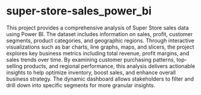 # super-store-sales_power_bi
This project provides a comprehensive analysis of Super Store sales data using Power BI. The dataset includes information on sales, profit, customer segments, product categories, and geographic regions. Through interactive visualizations such as bar charts, line graphs, maps, and slicers, the project explores key business metrics including total revenue, profit margins, and sales trends over time. By examining customer purchasing patterns, top-selling products, and regional performance, this analysis delivers actionable insights to help optimize inventory, boost sales, and enhance overall business strategy. The dynamic dashboard allows stakeholders to filter and drill down into specific segments for more granular insights.
